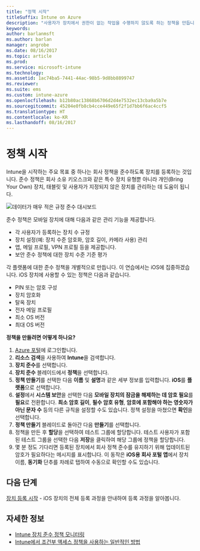 ```yaml
---
title: "정책 시작"
titleSuffix: Intune on Azure
description: "사용자가 장치에서 권한이 없는 작업을 수행하지 않도록 하는 정책을 만듭니다."
keywords: 
author: barlanmsft
ms.author: barlan
manager: angrobe
ms.date: 08/16/2017
ms.topic: article
ms.prod: 
ms.service: microsoft-intune
ms.technology: 
ms.assetid: 1ac74ba5-7441-44ac-98b5-9d8bb8899747
ms.reviewer: 
ms.suite: ems
ms.custom: intune-azure
ms.openlocfilehash: b12b80ac13868b6706d2d4e7532ec13cba9a5b7e
ms.sourcegitcommit: 45204e0fb8cb4cce449e65f2f1d7bb6f6ac4ccf5
ms.translationtype: HT
ms.contentlocale: ko-KR
ms.lasthandoff: 08/16/2017
---
```

# <a name="get-started-with-policies"></a>정책 시작

Intune을 시작하는 주요 목표 중 하나는 회사 정책을 준수하도록 장치를 등록하는 것입니다. 준수 정책은 회사 소유 키오스크와 같은 특수 장치 유형뿐 아니라 개인(Bring Your Own) 장치, 태블릿 및 사용자가 지정되지 않은 장치를 관리하는 데 도움이 됩니다.

![데이터가 매우 적은 규정 준수 대시보드](/intune/media/generic-compliance-dashboard.png)

준수 정책은 모바일 장치에 대해 다음과 같은 관리 기능을 제공합니다.

* 각 사용자가 등록하는 장치 수 규정
* 장치 설정(예: 장치 수준 암호화, 암호 길이, 카메라 사용) 관리
* 앱, 메일 프로필, VPN 프로필 등을 제공합니다.
* 보안 준수 정책에 대한 장치 수준 기준 평가

각 플랫폼에 대한 준수 정책을 개별적으로 만듭니다. 이 연습에서는 iOS에 집중하겠습니다. iOS 장치에 사용할 수 있는 정책은 다음과 같습니다.

* PIN 또는 암호 구성
* 장치 암호화
* 탈옥 장치
* 전자 메일 프로필
* 최소 OS 버전
* 최대 OS 버전

__정책을 만들려면 어떻게 하나요?__

1. [Azure 포털](https://portal.azure.com)에 로그인합니다.
2. **리소스 검색**을 사용하여 **Intune**을 검색합니다.
3. **장치 준수**를 선택합니다.
4. **장치 준수** 블레이드에서 **정책**을 선택합니다.
5. **정책 만들기**를 선택한 다음 **이름** 및 **설명**과 같은 세부 정보를 입력합니다. **iOS**를 **플랫폼**으로 선택합니다.
6. **설정**에서 **시스템 보안**을 선택한 다음 **모바일 장치의 잠금을 해제하는 데 암호 필요**를 **필요**로 전환합니다. **최소 암호 길이**, **필수 암호 유형**, **암호에 포함해야 하는 영숫자가 아닌 문자 수** 등의 다른 규칙을 설정할 수도 있습니다. 정책 설정을 마쳤으면 **확인**을 선택합니다.
7. **정책 만들기** 블레이드로 돌아간 다음 **만들기**를 선택합니다.
8. 정책을 만든 후 **할당**을 선택하여 테스트 그룹에 할당합니다. 테스트 사용자가 포함된 테스트 그룹을 선택한 다음 **저장**을 클릭하여 해당 그룹에 정책을 할당합니다.
9. 몇 분 정도 기다리면 등록된 장치에서 회사 정책 준수를 유지하기 위해 업데이트된 암호가 필요하다는 메시지를 표시합니다. 이 동작은 **iOS용 회사 포털 앱**에서 장치 이름, **동기화** 단추를 차례로 탭하여 수동으로 확인할 수도 있습니다.

## <a name="next-steps"></a>다음 단계

[장치 등록 시작](get-started-enroll.md) - iOS 장치의 전체 등록 과정을 안내하여 등록 과정을 알아봅니다.

## <a name="learn-more"></a>자세한 정보

* [Intune 장치 준수 정책 모니터링](compliance-policy-monitor.md)
* [Intune에서 조건부 액세스 정책을 사용하는 일반적인 방법](conditional-access-intune-common-ways-use.md)
